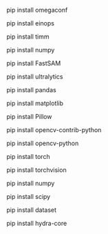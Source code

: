 pip install omegaconf

pip install einops

pip install timm

pip install numpy

pip install FastSAM

pip install ultralytics

pip install pandas

pip install matplotlib

pip install Pillow

pip install opencv-contrib-python

pip install opencv-python

pip install torch

pip install torchvision 

pip install numpy

pip install scipy

pip install dataset

pip install hydra-core



